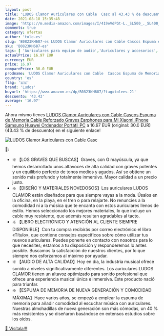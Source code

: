 ```yaml
---
layout: post
title: 'LUDOS Clamor Auriculares con Cable  Casc al 43.43 % de descuento'
date: 2021-08-18 15:35:48
image: 'https://m.media-amazon.com/images/I/419eVdPGt-L._SL500_._SL400_.jpg'
comments: true
category: ofertas
author: 'tole.es'
slug: 'B0823KH687-es LUDOS Clamor Auriculares con Cable Cascos Espuma de...'
sku: 'B0823KH687-es'
tags: [ 'Auriculares para equipo de audio','Auriculares y accesorios','Electrónica','iphone','ludos', ]
actualPrice: 16.97 EUR
currency: EUR
price: 16.97
comparePrice: 30.0 EUR
prodname: 'LUDOS Clamor Auriculares con Cable  Cascos Espuma de Memoria  Cable Reforzado  Graves  Earphones para Mi  Xiaomi  iPhone  Samsung  Huawei  Ordenador  Portátil  PC'
country: 'es'
flag: '🇪🇸'
brand: 'Ludos'
buyurl: 'https://www.amazon.es/dp/B0823KH687/?tag=tolees-21'
descuento: '43.43'
average: '16.97'
---
```


Ahora mismo tienes [LUDOS Clamor Auriculares con Cable  Cascos Espuma de Memoria  Cable Reforzado  Graves  Earphones para Mi  Xiaomi  iPhone  Samsung  Huawei  Ordenador  Portátil  PC](https://www.amazon.es/dp/B0823KH687/?tag=tolees-21) a 16.97 EUR (original: 30.0 EUR) (43.43 %  de descuento) en el siguiente enlace!

[![LUDOS Clamor Auriculares con Cable  Casc](https://m.media-amazon.com/images/I/419eVdPGt-L._SL500_._SL400_.jpg)](https://www.amazon.es/dp/B0823KH687/?tag=tolees-21)

🔎:

- ❇️ 【LOS GRAVES QUE BUSCAS】Graves, con G mayúscula, ya que hemos desarrollado unos altavoces de alta calidad con graves potentes y un equilibrio perfecto de tonos medios y agudos. Así se obtiene un sonido más profundo y totalmente inmersivo. Mayor calidad a un precio justo.
- ❇️ 【DISEÑO Y MATERIALES NOVEDOSOS】Los auriculares LUDOS CLAMOR están diseñados para que siempre vayas a la moda. Úsalos en la oficina, en la playa, en el tren o para relajarte. No renuncies a la comodidad ni a la música que te encanta con estos auriculares llenos de estilo. Hemos seleccionado los mejores materiales, lo que incluye un cable muy resistente, que además resultan agradables al tacto.
- ❇️ 【LIBRO ELECTRÓNICO Y ATENCIÓN AL CLIENTE SIEMPRE DISPONIBLE】Con tu compra recibirás por correo electrónico el libro «Título», que contiene consejos específicos sobre cómo utilizar tus nuevos auriculares. Puedes ponerte en contacto con nosotros para lo que necesites; estamos a tu disposición y responderemos lo antes posible. Buscamos la satisfacción de nuestros clientes, por lo que siempre nos esforzamos al máximo por ayudar.
- ❇️ 【AUDIO DE ALTA CALIDAD】Hoy en día, la industria musical ofrece sonido a niveles significativamente diferentes. Los auriculares LUDOS CLAMOR tienen un altavoz optimizado para sonido profesional que ofrece una experiencia musical única e inmersiva. Este producto nació para triunfar.
- ❇️ 【ESPUMA DE MEMORIA DE NUEVA GENERACIÓN Y COMODIDAD MÁXIMA】Hace varios años, se empezó a emplear la espuma de memoria para añadir comodidad al escuchar música con auriculares. Nuestras almohadillas de nueva generación son más cómodas, un 40 % más resistentes y se diseñaron basándose en extensos estudios sobre los oídos.

[🛒 Visítala!!!](https://www.amazon.es/dp/B0823KH687/?tag=tolees-21)
